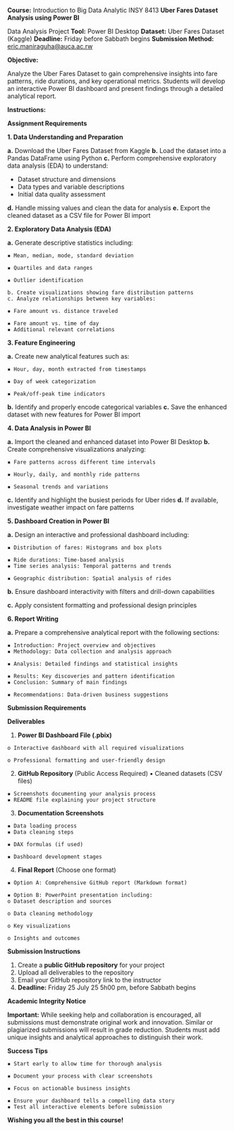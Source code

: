 **Course:** Introduction to Big Data Analytic INSY 8413
**Uber Fares Dataset Analysis using Power BI**

Data Analysis Project
**Tool:** Power BI Desktop
**Dataset:** Uber Fares Dataset (Kaggle)
**Deadline:** Friday before Sabbath begins
**Submission Method:** eric.maniraguha@auca.ac.rw

**Objective:**

Analyze the Uber Fares Dataset to gain comprehensive insights into fare patterns, ride durations, and key
operational metrics. Students will develop an interactive Power BI dashboard and present findings through
a detailed analytical report.

**Instructions:**

**Assignment Requirements**

**1. Data Understanding and Preparation**

**a.** Download the Uber Fares Dataset from Kaggle
**b.** Load the dataset into a Pandas DataFrame using Python
**c.** Perform comprehensive exploratory data analysis (EDA) to understand:

- Dataset structure and dimensions
- Data types and variable descriptions
- Initial data quality assessment

**d.** Handle missing values and clean the data for analysis
**e.** Export the cleaned dataset as a CSV file for Power BI import

**2. Exploratory Data Analysis (EDA)**

**a.** Generate descriptive statistics including:

```
▪ Mean, median, mode, standard deviation
```

```
▪ Quartiles and data ranges
```

```
▪ Outlier identification
```

```
b. Create visualizations showing fare distribution patterns
c. Analyze relationships between key variables:
```

```
▪ Fare amount vs. distance traveled
```

```
▪ Fare amount vs. time of day
▪ Additional relevant correlations
```

**3. Feature Engineering**

**a.** Create new analytical features such as:

```
▪ Hour, day, month extracted from timestamps
```

```
▪ Day of week categorization
```

```
▪ Peak/off-peak time indicators
```

**b.** Identify and properly encode categorical variables
**c.** Save the enhanced dataset with new features for Power BI import

**4. Data Analysis in Power BI**

**a.** Import the cleaned and enhanced dataset into Power BI Desktop
**b.** Create comprehensive visualizations analyzing:

```
▪ Fare patterns across different time intervals
```

```
▪ Hourly, daily, and monthly ride patterns
```

```
▪ Seasonal trends and variations
```

**c.** Identify and highlight the busiest periods for Uber rides
**d.** If available, investigate weather impact on fare patterns

**5. Dashboard Creation in Power BI**

**a.** Design an interactive and professional dashboard including:

```
▪ Distribution of fares: Histograms and box plots
```

```
▪ Ride durations: Time-based analysis
▪ Time series analysis: Temporal patterns and trends
```

```
▪ Geographic distribution: Spatial analysis of rides
```

**b.** Ensure dashboard interactivity with filters and drill-down capabilities

**c.** Apply consistent formatting and professional design principles

**6. Report Writing**

**a.** Prepare a comprehensive analytical report with the following sections:

```
▪ Introduction: Project overview and objectives
▪ Methodology: Data collection and analysis approach
```

```
▪ Analysis: Detailed findings and statistical insights
```

```
▪ Results: Key discoveries and pattern identification
▪ Conclusion: Summary of main findings
```

```
▪ Recommendations: Data-driven business suggestions
```

**Submission Requirements**

**Deliverables**

1. **Power BI Dashboard File (.pbix)**

```
o Interactive dashboard with all required visualizations
```

```
o Professional formatting and user-friendly design
```

2. **GitHub Repository** (Public Access Required)
   ▪ Cleaned datasets (CSV files)

```
▪ Screenshots documenting your analysis process
▪ README file explaining your project structure
```

3. **Documentation Screenshots**

```
▪ Data loading process
▪ Data cleaning steps
```

```
▪ DAX formulas (if used)
```

```
▪ Dashboard development stages
```

4. **Final Report** (Choose one format)

```
▪ Option A: Comprehensive GitHub report (Markdown format)
```

```
▪ Option B: PowerPoint presentation including:
o Dataset description and sources
```

```
o Data cleaning methodology
```

```
o Key visualizations
```

```
o Insights and outcomes
```

**Submission Instructions**

1. Create a **public GitHub repository** for your project
2. Upload all deliverables to the repository
3. Email your GitHub repository link to the instructor
4. **Deadline:** Friday 25 July 25 5h00 pm, before Sabbath begins

**Academic Integrity Notice**

**Important:** While seeking help and collaboration is encouraged, all submissions must demonstrate original
work and innovation. Similar or plagiarized submissions will result in grade reduction. Students must add
unique insights and analytical approaches to distinguish their work.

**Success Tips**

```
▪ Start early to allow time for thorough analysis
```

```
▪ Document your process with clear screenshots
```

```
▪ Focus on actionable business insights
```

```
▪ Ensure your dashboard tells a compelling data story
▪ Test all interactive elements before submission
```

**Wishing you all the best in this course!**
